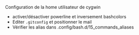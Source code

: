 Configuration de la home utilisateur de cygwin
* activer/désactiver powerline et inversement bashcolors
* Editer `.gitconfig` et positionner le mail
* Vérifier les alias dans .config/bash.d/15_commands_aliases
